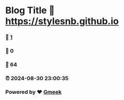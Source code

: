 # Blog Title :link: https://stylesnb.github.io 
### :page_facing_up: [1](https://stylesnb.github.io/tag.html) 
### :speech_balloon: 0 
### :hibiscus: 64 
### :alarm_clock: 2024-08-30 23:00:35 
### Powered by :heart: [Gmeek](https://github.com/Meekdai/Gmeek)

